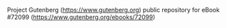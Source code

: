 Project Gutenberg (https://www.gutenberg.org) public repository
for eBook #72099 (https://www.gutenberg.org/ebooks/72099)

